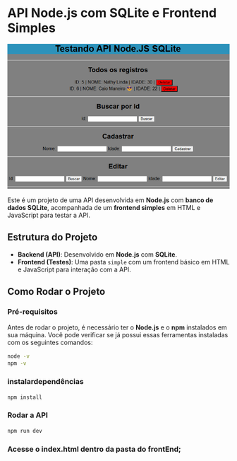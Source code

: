 # API Node.js com SQLite e Frontend Simples

![alt text](project_img.png)

Este é um projeto de uma API desenvolvida em **Node.js** com **banco de dados SQLite**, acompanhada de um **frontend simples** em HTML e JavaScript para testar a API.

## Estrutura do Projeto

- **Backend (API)**: Desenvolvido em **Node.js** com **SQLite**.
- **Frontend (Testes)**: Uma pasta `simple` com um frontend básico em HTML e JavaScript para interação com a API.


## Como Rodar o Projeto

### Pré-requisitos

Antes de rodar o projeto, é necessário ter o **Node.js** e o **npm** instalados em sua máquina. Você pode verificar se já possui essas ferramentas instaladas com os seguintes comandos:

```bash
node -v
npm -v
```
### instalardependências

```bash
npm install

```
### Rodar a API

```bash
npm run dev

```
### Acesse o index.html dentro da pasta do frontEnd;